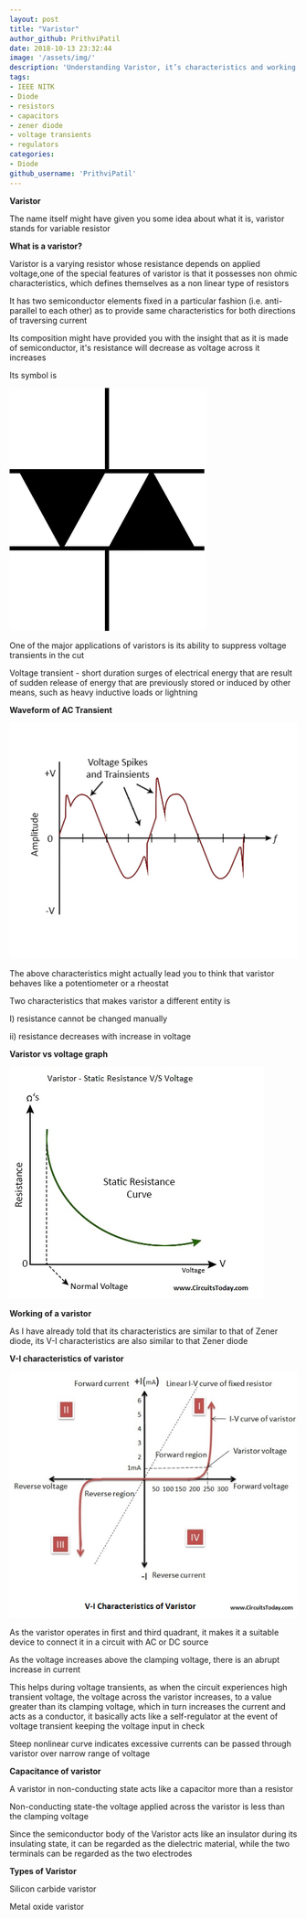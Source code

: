 ```yaml
---
layout: post
title: "Varistor"
author_github: PrithviPatil
date: 2018-10-13 23:32:44
image: '/assets/img/'
description: 'Understanding Varistor, it’s characteristics and working'
tags:
- IEEE NITK
- Diode
- resistors
- capacitors
- zener diode
- voltage transients
- regulators
categories:
- Diode
github_username: 'PrithviPatil'
---
```

**Varistor**

The name itself might have given you some idea about what it is, varistor stands for variable resistor

**What is a varistor?**

Varistor is a varying resistor whose resistance depends on applied voltage,one of the special features of varistor is that it possesses non ohmic characteristics, which defines themselves as a non linear type of resistors

It has two semiconductor elements fixed in a particular fashion (i.e. anti-parallel to each other) as to provide same characteristics for both directions of traversing current

Its composition might have provided you with the insight that as it is made of semiconductor, it's resistance will decrease as voltage across it increases

Its symbol is

 ![Image1](/blog/assets/img/Varistor/1.png)

One of the major applications of varistors is its ability to suppress voltage transients in the cut

Voltage transient - short duration surges of electrical energy that are result of sudden release of energy that are previously stored or induced by other means, such as heavy inductive loads or lightning

**Waveform of AC Transient**

![Image2](/blog/assets/img/Varistor/2.jpg)

The above characteristics might actually lead you to think that varistor behaves like a potentiometer or a rheostat

Two characteristics that makes varistor a different entity is

I) resistance cannot be changed manually

ii) resistance decreases with increase in voltage

**Varistor vs voltage graph**

 ![Image3](/blog/assets/img/Varistor/3.jpg)

**Working of a varistor**

As I have already told that its characteristics are similar to that of Zener diode, its V-I characteristics are also similar to that Zener diode

**V-I characteristics of varistor**

 ![image4](/blog/assets/img/Varistor/4.png)

As the varistor operates in first and third quadrant, it makes it a suitable device to connect it in a circuit with AC or DC source

As the voltage increases above the clamping voltage, there is an abrupt increase in current

This helps during voltage transients, as when the circuit experiences high transient voltage, the voltage across the varistor increases, to a value greater than its clamping voltage, which in turn increases the current and acts as a conductor, it basically acts like a self-regulator at the event of voltage transient keeping the voltage input in check

Steep nonlinear curve indicates excessive currents can be passed through varistor over narrow range of voltage

**Capacitance of varistor**

A varistor in non-conducting state acts like a capacitor more than a resistor

Non-conducting state-the voltage applied across the varistor is less than the clamping voltage

Since the semiconductor body of the Varistor acts like an insulator during its insulating state, it can be regarded as the dielectric material, while the two terminals can be regarded as the two electrodes

**Types of Varistor**

Silicon carbide varistor

Metal oxide varistor
